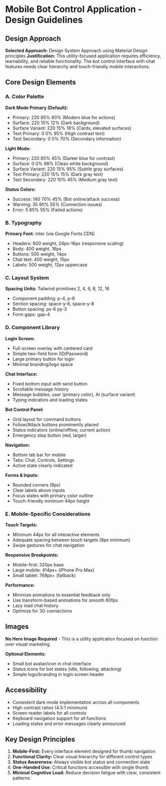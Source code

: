 # Mobile Bot Control Application - Design Guidelines

## Design Approach
**Selected Approach:** Design System Approach using Material Design principles
**Justification:** This utility-focused application requires efficiency, learnability, and reliable functionality. The bot control interface with chat features needs clear hierarchy and touch-friendly mobile interactions.

## Core Design Elements

### A. Color Palette
**Dark Mode Primary (Default):**
- Primary: 220 85% 60% (Modern blue for actions)
- Surface: 220 15% 12% (Dark background)
- Surface Variant: 220 15% 18% (Cards, elevated surfaces)
- Text Primary: 0 0% 95% (High contrast text)
- Text Secondary: 0 0% 70% (Secondary information)

**Light Mode:**
- Primary: 220 85% 45% (Darker blue for contrast)
- Surface: 0 0% 98% (Clean white background)
- Surface Variant: 220 15% 95% (Subtle gray surfaces)
- Text Primary: 220 15% 15% (Dark gray text)
- Text Secondary: 220 10% 45% (Medium gray text)

**Status Colors:**
- Success: 140 70% 45% (Bot online/attack success)
- Warning: 35 90% 55% (Connection issues)
- Error: 5 85% 55% (Failed actions)

### B. Typography
**Primary Font:** Inter (via Google Fonts CDN)
- Headers: 600 weight, 24px-16px (responsive scaling)
- Body: 400 weight, 16px
- Buttons: 500 weight, 14px
- Chat text: 400 weight, 15px
- Labels: 500 weight, 12px uppercase

### C. Layout System
**Spacing Units:** Tailwind primitives 2, 4, 6, 8, 12, 16
- Component padding: p-4, p-6
- Section spacing: space-y-6, space-y-8
- Button spacing: px-6 py-3
- Form gaps: gap-4

### D. Component Library

**Login Screen:**
- Full-screen overlay with centered card
- Simple two-field form (ID/Password)
- Large primary button for login
- Minimal branding/logo space

**Chat Interface:**
- Fixed bottom input with send button
- Scrollable message history
- Message bubbles: user (primary color), AI (surface variant)
- Typing indicators and loading states

**Bot Control Panel:**
- Grid layout for command buttons
- Follow/Attack buttons prominently placed
- Status indicators (online/offline, current action)
- Emergency stop button (red, larger)

**Navigation:**
- Bottom tab bar for mobile
- Tabs: Chat, Controls, Settings
- Active state clearly indicated

**Forms & Inputs:**
- Rounded corners (8px)
- Clear labels above inputs
- Focus states with primary color outline
- Touch-friendly minimum 44px height

### E. Mobile-Specific Considerations

**Touch Targets:**
- Minimum 44px for all interactive elements
- Adequate spacing between touch targets (8px minimum)
- Swipe gestures for chat navigation

**Responsive Breakpoints:**
- Mobile-first: 320px base
- Large mobile: 414px+ (iPhone Pro Max)
- Small tablet: 768px+ (fallback)

**Performance:**
- Minimize animations to essential feedback only
- Use transform-based animations for smooth 60fps
- Lazy load chat history
- Optimize for 3G connections

## Images
**No Hero Image Required** - This is a utility application focused on function over visual marketing.

**Optional Elements:**
- Small bot avatar/icon in chat interface
- Status icons for bot states (idle, following, attacking)
- Simple logo/branding in login screen header

## Accessibility
- Consistent dark mode implementation across all components
- High contrast ratios (4.5:1 minimum)
- Screen reader labels for all controls
- Keyboard navigation support for all functions
- Loading states and error messages clearly announced

## Key Design Principles
1. **Mobile-First:** Every interface element designed for thumb navigation
2. **Functional Clarity:** Clear visual hierarchy for different control types
3. **Status Awareness:** Always visible bot status and connection state
4. **One-Handed Use:** Critical functions accessible with single thumb
5. **Minimal Cognitive Load:** Reduce decision fatigue with clear, consistent patterns